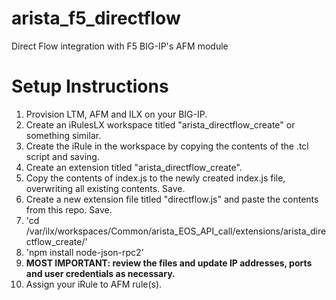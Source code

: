 # arista_f5_directflow
Direct Flow integration with F5 BIG-IP's AFM module

# Setup Instructions

 1. Provision LTM, AFM and ILX on your BIG-IP.
 2. Create an iRulesLX workspace titled "arista_directflow_create" or something similar.
 3. Create the iRule in the workspace by copying the contents of the .tcl script and saving.
 4. Create an extension titled "arista_directflow_create".
 5. Copy the contents of index.js to the newly created index.js file, overwriting all existing contents. Save.
 6. Create a new extension file titled "directflow.js" and paste the contents from this repo. Save.
 7. 'cd /var/ilx/workspaces/Common/arista_EOS_API_call/extensions/arista_directflow_create/'
 8. 'npm install node-json-rpc2'
 9. **MOST IMPORTANT: review the files and update IP addresses, ports and user credentials as necessary.**
 10. Assign your iRule to AFM rule(s).
